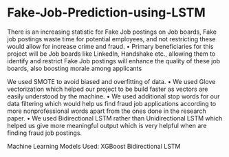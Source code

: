# Fake-Job-Prediction-using-LSTM
There is an increasing statistic for Fake Job postings on Job boards, Fake job postings waste time for potential employees, and not restricting these would allow for increase crime and fraud.
• Primary beneficiaries for this project will be Job boards like LinkedIn, Handshake etc., allowing them to identify and restrict Fake Job postings will enhance the quality of these job boards, also boosting morale among applicants

We used SMOTE to avoid biased and overfitting of data.
• We used Glove vectorization which helped our project to be build faster as vectors are easily understood by the machine.
• We used additional stop words for our data filtering which would help us find fraud job applications according to more nonprofessional words apart from the ones done in the research paper.
• We used Bidirectional LSTM rather than Unidirectional LSTM which helped us give more meaningful output which is very helpful when are finding fraud job postings.

Machine Learning Models Used:
XGBoost
Bidirectional LSTM
